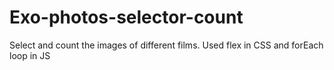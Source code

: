 # Exo-photos-selector-count
Select and count the images of different films. Used flex in CSS and forEach loop in JS
